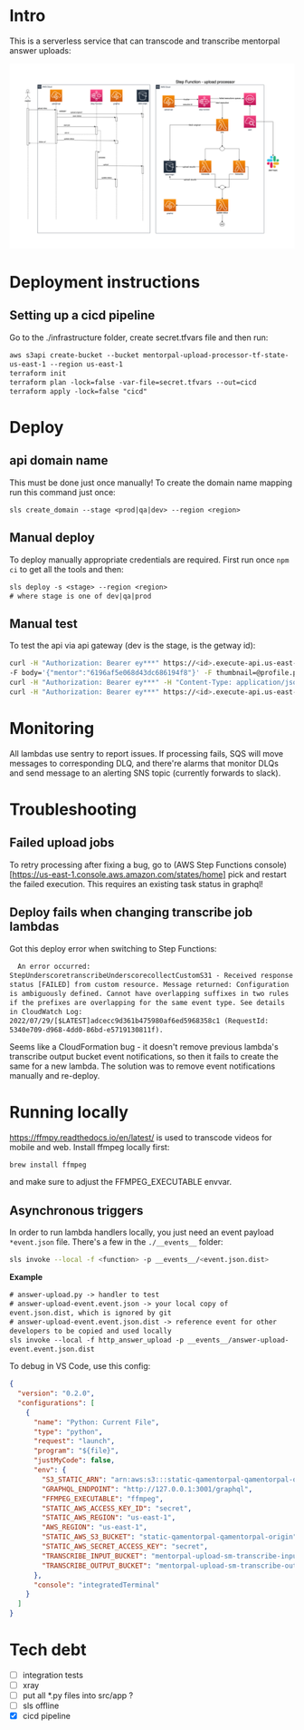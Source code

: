 # Intro

This is a serverless service that can transcode and transcribe mentorpal answer uploads:

![high level architecture](./uploader-step-functions.drawio.png)

# Deployment instructions

## Setting up a cicd pipeline

Go to the ./infrastructure folder, create secret.tfvars file and then run:
```
aws s3api create-bucket --bucket mentorpal-upload-processor-tf-state-us-east-1 --region us-east-1
terraform init
terraform plan -lock=false -var-file=secret.tfvars --out=cicd
terraform apply -lock=false "cicd"
```

# Deploy

## api domain name

This must be done just once manually! 
To create the domain name mapping run this command just once:

```
sls create_domain --stage <prod|qa|dev> --region <region>
```


## Manual deploy

To deploy manually appropriate credentials are required.
First run once `npm ci` to get all the tools and then:

```
sls deploy -s <stage> --region <region>
# where stage is one of dev|qa|prod
```

## Manual test 

To test the api via api gateway (dev is the stage, <id> is the getway id):

```bash
curl -H "Authorization: Bearer ey***" https://<id>.execute-api.us-east-1.amazonaws.com/dev/thumbnail \
-F body='{"mentor":"6196af5e068d43dc686194f8"}' -F thumbnail=@profile.png
curl -H "Authorization: Bearer ey***" -H "Content-Type: application/json" https://<id>.execute-api.us-east-1.amazonaws.com/dev/transfer/mentor --data-binary "@sample-payload.json"
curl -H "Authorization: Bearer ey***" https://<id>.execute-api.us-east-1.amazonaws.com/dev/status/5e09da8f-d8cc-4d19-80d8-d94b28741a58
```

# Monitoring

All lambdas use sentry to report issues. If processing fails, SQS will move messages to corresponding DLQ,
and there're alarms that monitor DLQs and send message to an alerting SNS topic (currently forwards to slack).

# Troubleshooting

## Failed upload jobs

To retry processing after fixing a bug, go to 
(AWS Step Functions console)[https://us-east-1.console.aws.amazon.com/states/home]
pick and restart the failed execution. This requires an existing task status in graphql!

## Deploy fails when changing transcribe job lambdas

Got this deploy error when switching to Step Functions:

```
  An error occurred: StepUnderscoretranscribeUnderscorecollectCustomS31 - Received response status [FAILED] from custom resource. Message returned: Configuration is ambiguously defined. Cannot have overlapping suffixes in two rules if the prefixes are overlapping for the same event type. See details in CloudWatch Log: 2022/07/29/[$LATEST]adcecc9d361b475980af6ed5968358c1 (RequestId: 5340e709-d968-4dd0-86bd-e5719130811f).
```

Seems like a CloudFormation bug - it doesn't remove previous lambda's transcribe output bucket event notifications,
so then it fails to create the same for a new lambda. The solution was to remove event notifications manually and re-deploy.

# 

# Running locally

https://ffmpy.readthedocs.io/en/latest/ is used to transcode videos for mobile and web. 
Install ffmpeg locally first:

```bash
brew install ffmpeg
```
and make sure to adjust the FFMPEG_EXECUTABLE envvar.

## Asynchronous triggers

In order to run lambda handlers locally, you just need an event payload `*event.json` file.
There's a few in the `./__events__` folder:

```bash
sls invoke --local -f <function> -p __events__/<event.json.dist>
```


**Example**

```
# answer-upload.py -> handler to test
# answer-upload-event.event.json -> your local copy of event.json.dist, which is ignored by git
# answer-upload-event.event.json.dist -> reference event for other developers to be copied and used locally
sls invoke --local -f http_answer_upload -p __events__/answer-upload-event.event.json.dist
```

To debug in VS Code, use this config:

```json
{
  "version": "0.2.0",
  "configurations": [
    {
      "name": "Python: Current File",
      "type": "python",
      "request": "launch",
      "program": "${file}",
      "justMyCode": false,
      "env": {
        "S3_STATIC_ARN": "arn:aws:s3:::static-qamentorpal-qamentorpal-origin",
        "GRAPHQL_ENDPOINT": "http://127.0.0.1:3001/graphql",
        "FFMPEG_EXECUTABLE": "ffmpeg",
        "STATIC_AWS_ACCESS_KEY_ID": "secret",
        "STATIC_AWS_REGION": "us-east-1",
        "AWS_REGION": "us-east-1",
        "STATIC_AWS_S3_BUCKET": "static-qamentorpal-qamentorpal-origin",
        "STATIC_AWS_SECRET_ACCESS_KEY": "secret",
        "TRANSCRIBE_INPUT_BUCKET": "mentorpal-upload-sm-transcribe-input-dev",
        "TRANSCRIBE_OUTPUT_BUCKET": "mentorpal-upload-sm-transcribe-output-dev"
      },
      "console": "integratedTerminal"
    }
  ]
}
```

# Tech debt

- [ ] integration tests
- [ ] xray
- [ ] put all *.py files into src/app ?
- [ ] sls offline
- [x] cicd pipeline
